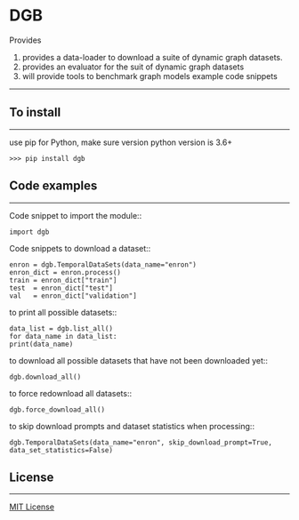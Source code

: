 DGB
=====
Provides
  1. provides a data-loader to download a suite of dynamic graph datasets.
  2. provides an evaluator for the suit of dynamic graph datasets
  3. will provide tools to benchmark graph models
example code snippets
----------------------------

## To install

----------------------------
use pip for Python, make sure version python version is 3.6+

```
>>> pip install dgb
```


## Code examples

----------------------------
Code snippet to import the module::
```
import dgb
```
Code snippets to download a dataset::
```   
enron = dgb.TemporalDataSets(data_name="enron")
enron_dict = enron.process()
train = enron_dict["train"]
test  = enron_dict["test"]
val   = enron_dict["validation"]
```

to print all possible datasets::
```
data_list = dgb.list_all()
for data_name in data_list:
print(data_name)
```

to download all possible datasets that have not been downloaded yet::
```
dgb.download_all()
```

to force redownload all datasets::
```
dgb.force_download_all()
```

to skip download prompts and dataset statistics when processing::
```
dgb.TemporalDataSets(data_name="enron", skip_download_prompt=True, data_set_statistics=False)
```

## License

----------------------------
[MIT License](LICENSE)
